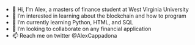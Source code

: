 - 👋 Hi, I’m Alex, a masters of finance student at West Virginia University
- 👀 I’m interested in learning about the blockchain and how to program
- 🌱 I’m currently learning Python, HTML, and SQL
- 💞️ I’m looking to collaborate on any financial application
- 📫 Reach me on twitter @AlexCappadona

<!---
acappy99/acappy99 is a ✨ special ✨ repository because its `README.md` (this file) appears on your GitHub profile.
You can click the Preview link to take a look at your changes.
--->
